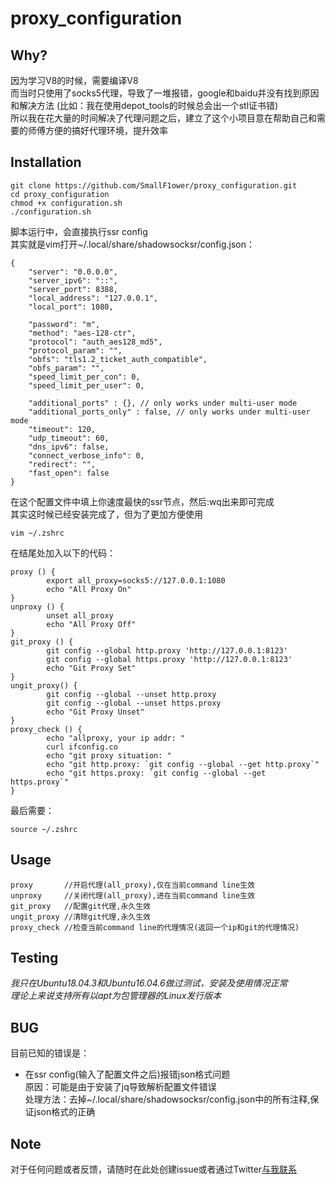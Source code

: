 # proxy_configuration

## Why?
因为学习V8的时候，需要编译V8  
而当时只使用了socks5代理，导致了一堆报错，google和baidu并没有找到原因和解决方法 (比如：我在使用depot_tools的时候总会出一个stl证书错)  
所以我在花大量的时间解决了代理问题之后，建立了这个小项目意在帮助自己和需要的师傅方便的搞好代理环境，提升效率  

## Installation
```
git clone https://github.com/SmallF1ower/proxy_configuration.git
cd proxy_configuration
chmod +x configuration.sh
./configuration.sh
```
脚本运行中，会直接执行ssr config  
其实就是vim打开~/.local/share/shadowsocksr/config.json：  
```
{
    "server": "0.0.0.0",
    "server_ipv6": "::",
    "server_port": 8388,
    "local_address": "127.0.0.1",
    "local_port": 1080,

    "password": "m",
    "method": "aes-128-ctr",
    "protocol": "auth_aes128_md5",
    "protocol_param": "",
    "obfs": "tls1.2_ticket_auth_compatible",
    "obfs_param": "",
    "speed_limit_per_con": 0,
    "speed_limit_per_user": 0,

    "additional_ports" : {}, // only works under multi-user mode
    "additional_ports_only" : false, // only works under multi-user mode
    "timeout": 120,
    "udp_timeout": 60,
    "dns_ipv6": false,
    "connect_verbose_info": 0,
    "redirect": "",
    "fast_open": false
}
```
在这个配置文件中填上你速度最快的ssr节点，然后:wq出来即可完成  
其实这时候已经安装完成了，但为了更加方便使用  
```
vim ~/.zshrc
```
在结尾处加入以下的代码：  
```
proxy () {
        export all_proxy=socks5://127.0.0.1:1080
        echo "All Proxy On"
}
unproxy () {
        unset all_proxy
        echo "All Proxy Off"
}
git_proxy () {
        git config --global http.proxy 'http://127.0.0.1:8123'
        git config --global https.proxy 'http://127.0.0.1:8123'
        echo "Git Proxy Set"
}
ungit_proxy() {
        git config --global --unset http.proxy
        git config --global --unset https.proxy
        echo "Git Proxy Unset"
}
proxy_check () {
        echo "allproxy, your ip addr: "
        curl ifconfig.co
        echo "git proxy situation: "
        echo "git http.proxy: `git config --global --get http.proxy`"
        echo "git https.proxy: `git config --global --get https.proxy`"
}
```
最后需要：
```
source ~/.zshrc
```

## Usage
```
proxy       //开启代理(all_proxy),仅在当前command line生效
unproxy     //关闭代理(all_proxy),进在当前command line生效
git_proxy   //配置git代理,永久生效
ungit_proxy //清除git代理,永久生效
proxy_check //检查当前command line的代理情况(返回一个ip和git的代理情况)
```
## Testing
*我只在Ubuntu18.04.3和Ubuntu16.04.6做过测试，安装及使用情况正常*  
*理论上来说支持所有以apt为包管理器的Linux发行版本*  

## BUG
目前已知的错误是：
- 在ssr config(输入了配置文件之后)报错json格式问题  
    原因：可能是由于安装了jq导致解析配置文件错误  
    处理方法：去掉~/.local/share/shadowsocksr/config.json中的所有注释,保证json格式的正确  

## Note
对于任何问题或者反馈，请随时在此处创建issue或者通过Twitter[与我联系](https://twitter.com/samren0215)